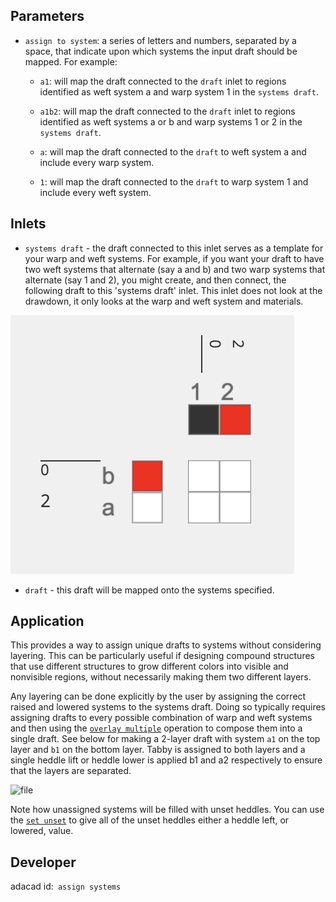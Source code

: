 
## Parameters
- `assign to system`: a series of letters and numbers, separated by a space, that indicate upon which systems the input draft should be mapped. For example:

    - `a1`: will map the draft connected to the `draft` inlet to regions identified as weft system a and warp system 1 in the `systems draft`. 

    -  `a1b2`: will map the draft connected to the `draft` inlet to regions identified as weft systems a or b and warp systems 1 or 2 in the `systems draft`. 

    - `a`: will map the draft connected to the `draft` to weft system a and include every warp system. 

    - `1`: will map the draft connected to the `draft` to warp system 1 and include every weft system.  


## Inlets

- `systems draft` - the draft connected to this inlet serves as a template for your warp and weft systems. For example, if you want your draft to have two weft systems that alternate (say a and b) and two warp systems that alternate (say 1 and 2), you might create, and then connect, the following draft to this 'systems draft' inlet. This inlet does not look at the drawdown, it only looks at the warp and weft system and materials. 

![file](./notation_systemsdraft.png)

- `draft` - this draft will be mapped onto the systems specified. 

## Application
This provides a way to assign unique drafts to systems without considering layering. This can be particularly useful if designing compound structures that use different structures to grow different colors into visible and nonvisible regions, without necessarily making them two different layers. 

 Any layering can be done explicitly by the user by assigning the correct raised and lowered systems to the systems draft. Doing so typically requires assigning drafts to every possible combination of warp and weft systems and then using the [`overlay multiple`](overlay_multiple) operation to compose them into a single draft. See below for making a 2-layer draft with system `a1` on the top layer and `b1` on the bottom layer. Tabby is assigned to both layers and a single heddle lift or heddle lower is applied b1 and a2 respectively to ensure that the layers are separated.  


![file](./img/assign_systems_demo.png)

Note how unassigned systems will be filled with unset heddles. You can use the [`set unset`](./set_unset.md) to give all of the unset heddles either a heddle left, or lowered, value.








## Developer
adacad id:` assign systems`
